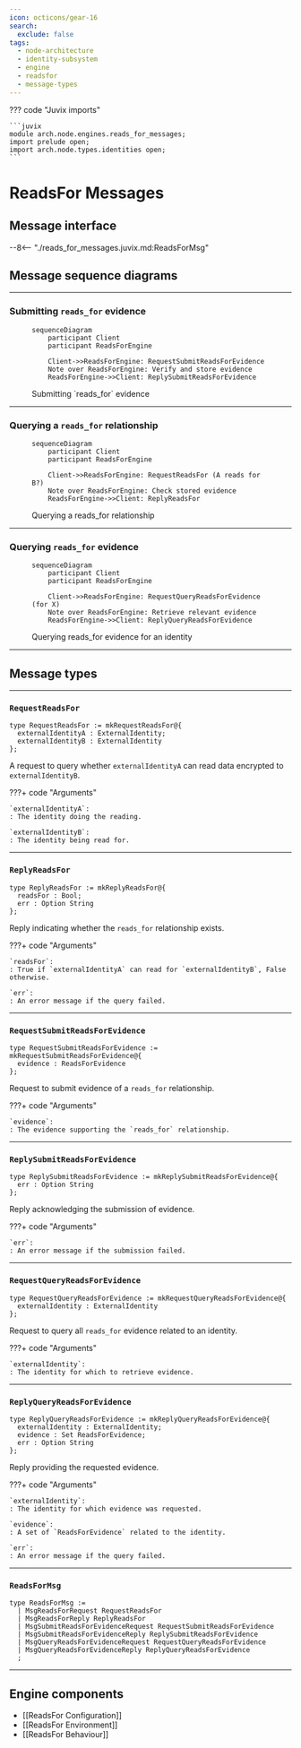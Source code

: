```yaml
---
icon: octicons/gear-16
search:
  exclude: false
tags:
  - node-architecture
  - identity-subsystem
  - engine
  - readsfor
  - message-types
---
```


??? code "Juvix imports"

    ```juvix
    module arch.node.engines.reads_for_messages;
    import prelude open;
    import arch.node.types.identities open;
    ```

# ReadsFor Messages

## Message interface

--8<-- "./reads_for_messages.juvix.md:ReadsForMsg"

## Message sequence diagrams

---

### Submitting `reads_for` evidence

<!-- --8<-- [start:message-sequence-diagram-submit] -->
<figure markdown="span">

```mermaid
sequenceDiagram
    participant Client
    participant ReadsForEngine

    Client->>ReadsForEngine: RequestSubmitReadsForEvidence
    Note over ReadsForEngine: Verify and store evidence
    ReadsForEngine->>Client: ReplySubmitReadsForEvidence
```

<figcaption markdown="span">
Submitting `reads_for` evidence
</figcaption>
</figure>
<!-- --8<-- [end:message-sequence-diagram-submit] -->

---

### Querying a `reads_for` relationship

<!-- --8<-- [start:message-sequence-diagram-query-relationship] -->
<figure markdown="span">

```mermaid
sequenceDiagram
    participant Client
    participant ReadsForEngine

    Client->>ReadsForEngine: RequestReadsFor (A reads for B?)
    Note over ReadsForEngine: Check stored evidence
    ReadsForEngine->>Client: ReplyReadsFor
```

<figcaption markdown="span">
Querying a reads_for relationship
</figcaption>
</figure>
<!-- --8<-- [end:message-sequence-diagram-query-relationship] -->

---

### Querying `reads_for` evidence

<!-- --8<-- [start:message-sequence-diagram-query-evidence] -->
<figure markdown="span">

```mermaid
sequenceDiagram
    participant Client
    participant ReadsForEngine

    Client->>ReadsForEngine: RequestQueryReadsForEvidence (for X)
    Note over ReadsForEngine: Retrieve relevant evidence
    ReadsForEngine->>Client: ReplyQueryReadsForEvidence
```

<figcaption markdown="span">
Querying reads_for evidence for an identity
</figcaption>
</figure>
<!-- --8<-- [end:message-sequence-diagram-query-evidence] -->

---

## Message types

---

### `RequestReadsFor`

```juvix
type RequestReadsFor := mkRequestReadsFor@{
  externalIdentityA : ExternalIdentity;
  externalIdentityB : ExternalIdentity
};
```

A request to query whether `externalIdentityA` can read data encrypted to
`externalIdentityB`.

???+ code "Arguments"

    `externalIdentityA`:
    : The identity doing the reading.

    `externalIdentityB`:
    : The identity being read for.

---

### `ReplyReadsFor`

```juvix
type ReplyReadsFor := mkReplyReadsFor@{
  readsFor : Bool;
  err : Option String
};
```

Reply indicating whether the `reads_for` relationship exists.

???+ code "Arguments"

    `readsFor`:
    : True if `externalIdentityA` can read for `externalIdentityB`, False otherwise.

    `err`:
    : An error message if the query failed.

---

### `RequestSubmitReadsForEvidence`

```juvix
type RequestSubmitReadsForEvidence := mkRequestSubmitReadsForEvidence@{
  evidence : ReadsForEvidence
};
```

Request to submit evidence of a `reads_for` relationship.

???+ code "Arguments"

    `evidence`:
    : The evidence supporting the `reads_for` relationship.

---

### `ReplySubmitReadsForEvidence`

```juvix
type ReplySubmitReadsForEvidence := mkReplySubmitReadsForEvidence@{
  err : Option String
};
```

Reply acknowledging the submission of evidence.

???+ code "Arguments"

    `err`:
    : An error message if the submission failed.

---

### `RequestQueryReadsForEvidence`

```juvix
type RequestQueryReadsForEvidence := mkRequestQueryReadsForEvidence@{
  externalIdentity : ExternalIdentity
};
```

Request to query all `reads_for` evidence related to an identity.

???+ code "Arguments"

    `externalIdentity`:
    : The identity for which to retrieve evidence.

---

### `ReplyQueryReadsForEvidence`

```juvix
type ReplyQueryReadsForEvidence := mkReplyQueryReadsForEvidence@{
  externalIdentity : ExternalIdentity;
  evidence : Set ReadsForEvidence;
  err : Option String
};
```

Reply providing the requested evidence.

???+ code "Arguments"

    `externalIdentity`:
    : The identity for which evidence was requested.

    `evidence`:
    : A set of `ReadsForEvidence` related to the identity.

    `err`:
    : An error message if the query failed.

---

### `ReadsForMsg`

<!-- --8<-- [start:ReadsForMsg] -->
```juvix
type ReadsForMsg :=
  | MsgReadsForRequest RequestReadsFor
  | MsgReadsForReply ReplyReadsFor
  | MsgSubmitReadsForEvidenceRequest RequestSubmitReadsForEvidence
  | MsgSubmitReadsForEvidenceReply ReplySubmitReadsForEvidence
  | MsgQueryReadsForEvidenceRequest RequestQueryReadsForEvidence
  | MsgQueryReadsForEvidenceReply ReplyQueryReadsForEvidence
  ;
```
<!-- --8<-- [end:ReadsForMsg] -->

---

## Engine components

- [[ReadsFor Configuration]]
- [[ReadsFor Environment]]
- [[ReadsFor Behaviour]]
